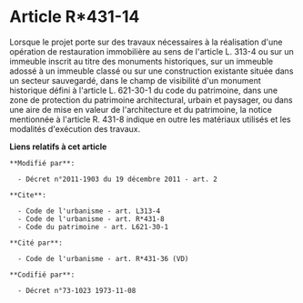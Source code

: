 # Article R*431-14

Lorsque le projet porte sur des travaux nécessaires à la réalisation d'une opération de restauration immobilière au sens de
l'article L. 313-4 ou sur un immeuble inscrit au titre des monuments historiques, sur un immeuble adossé à un immeuble classé
ou sur une construction existante située dans un secteur sauvegardé, dans le champ de visibilité d'un monument historique
défini à l'article L. 621-30-1 du code du patrimoine, dans une zone de protection du patrimoine architectural, urbain et
paysager, ou dans une aire de mise en valeur de l'architecture et du patrimoine, la notice mentionnée à l'article R. 431-8
indique en outre les matériaux utilisés et les modalités d'exécution des travaux.

**Liens relatifs à cet article**

	**Modifié par**:

	  - Décret n°2011-1903 du 19 décembre 2011 - art. 2

	**Cite**:

	  - Code de l'urbanisme - art. L313-4
	  - Code de l'urbanisme - art. R*431-8
	  - Code du patrimoine - art. L621-30-1

	**Cité par**:

	  - Code de l'urbanisme - art. R*431-36 (VD)

	**Codifié par**:

	  - Décret n°73-1023 1973-11-08
